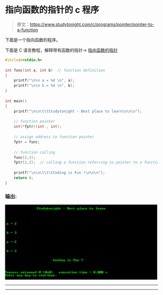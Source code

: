 # 指向函数的指针的 c 程序

> 原文：<https://www.studytonight.com/c/programs/pointer/pointer-to-a-function>

下面是一个指向函数的程序。

下面是 C 语言教程，解释带有函数的指针→ [指向函数的指针](/c/pointer-with-function-in-c.php)

```cpp
#include<stdio.h>

int func(int a, int b)  // function definition
{
    printf("\n\n a = %d \n", a);
    printf("\n\n b = %d \n", b);
}

int main()
{
    printf("\n\n\t\tStudytonight - Best place to learn\n\n\n");

    // function pointer
    int(*fptr)(int , int);

    // assign address to function pointer
    fptr = func;

    // function calling
    func(2,3);
    fptr(2,3);  // calling a function referring to pointer to a function

    printf("\n\n\t\t\tCoding is Fun !\n\n\n");
    return 0;
}
```

### 输出:

![C Program for Pointer to a function](img/ae0859fdcdddcf863e8301e661c20e7c.png)

* * *

* * *